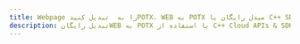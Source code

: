 ---title: Webpage را به  تبدیل کنیدPOTX، WEB به POTX مبدل رایگان یا C++ SDKdescription: تبدیل رایگانWEB به POTX با استفاده از C++ Cloud APIs & SDK همچنین اسناد PDF را در Cloud ایجاد، ویرایش و رندر کنید.---